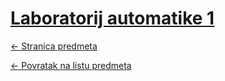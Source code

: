 # [Laboratorij automatike 1](https://www.github.com/studosi-fer/LABAUT1)
[<- Stranica predmeta](https://www.fer.unizg.hr/predmet/labaut1)

[<- Povratak na listu predmeta](https://www.github.com/studosi/FER)
